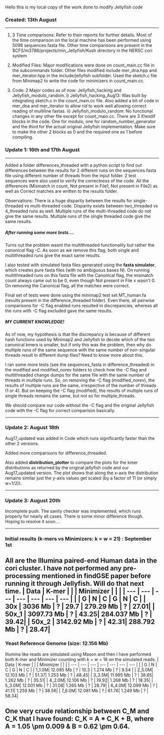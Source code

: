 Hello this is my local copy of the work done to modify Jellyfish code

### Created: 13th August
---
1) 3 Time comparisons: Refer to their reports for further details. Most of the time comparison on the local machine has been performed using 5098 sequences.fasta file. Other time comparisons are present in the $CFS/m3788/projects/min_Jellyfish/Kush directory in the NERSC cori system

2) Modified Files: Major modifications were done on count_main.cc file in the subcommands folder. Other files modified include mer_dna.hpp and mer_iterator.hpp in the include/jellyfish subfolder. Used the sketch.c file from Minimap2 to write the code for minimizers in count_main.cc.

3) Code: 2 Major codes as of now: Jellyfish_hacking and Jellyfish_modulo_random.
i) Jellyfish_hacking_Aug13: Was built by integrating sketch.c in the count_main.cc file. Also added a bit of code in mer_dna and mer_iterator to allow *rid* to work well allowing correct reading of multiline fastas.
ii) Jellyfish_modulo_random: No functional changes in any other file except for count_main.cc. There are 3 if/endif blocks in the code. One for modulo, one for random_number_generator and the third for the actual original Jellyfish implementation. Make sure to make the other 2 blocks as 0 and the required one as 1 before compiling.

### Update 1: 16th and 17th August
---

Added a folder differences_threaded with a python script to find out differences between the results for 2 different runs on the sequences.fasta file using different number of threads from the input folder. 2 test sequences were also used to verify the correctness of the code. All the differences (Mismatch in count, Not present in File1, Not present in File2) as well as Correct matches are written to the results folder.

Observations: There is a huge disparity between the results for single-threaded vs multi-threaded code. Disparity exists between two_threaded vs 4_threaded runs as well. Multiple runs of the multi-threaded code do not give the same results. Multiple runs of the single threaded code give the same results.

##### After running some more tests....

Turns out the problem wasnt the multithreaded functionality but rather the *canonical* flag *-C*. As soon as we remove this flag, both single and multithreaded runs give the exact same results.

I also tested with simulated fasta files generated using the **fasta simulator**, which creates pure fasta files (with no ambiguous bases *N*). On running multithreaded runs on this fasta file with the Canonical flag, the mismatch count always came out to be 0, even though Not present in File x wasn't 0. On removing the Canonical flag, all the matches were correct.

Final set of tests were done using the minimap2 test set MT_human.fa (results present in the difference_threaded folder). Even there, all pairwise comparisons for -C flag enabled runs resulted in discrepancies, whereas all the runs with -C flag excluded gave the same results.

##### MY CURRENT KNOWLEDGE! 

As of now, my hypothesis is that the discrepancy is because of different hash functions used by Minimap2 and Jellyfish to decide which of the two canonical kmers is smaller, but if only this was the problem, then why do multiple runs of the same sequence with the same number of non-singular threads result in different dump files? Need to know more about this.

I ran some more tests (see the sequences_fasta in difference_threaded) in the modified and modified_norev folders to check how the -C flag and multithreaded change dumps for the same file with the same number of threads in multiple runs. So, on removing the -C flag (modified_norev), the results of multiple runs are the same, irrespective of the number of threads (1 or 4). But on keeping the -C flag (modified), the results of multiple runs of single threads remains the same, but not so for multiple_threads.

<!-- #### PICTORIAL REPRESENTATION OF MY UNDERSTANDING...

![-C and multithreaded understanding](difference_threaded/pic.jpeg?raw=true "-C and multithreaded understanding") -->

We should compare our code without the -C flag and the original Jellyfish code with the -C flag for correct comparison basically.

---

### Update 2: August 18th

Aug17_updated was added in Code which runs significantly faster than the other 2 versions.

Added more comparisons for difference_threaded.

Also added **distribution_plotter** to compare the plots for the kmer distributions as returned by the original jellyfish code and our Aug17_updated version. The plot shows that along the x-axis the distribution remains similar just the y-axis values get scaled (by a factor of 11 (or simply w+1/2)).

<!-- The plot for 50x genome for SARS-CoV-2 is shown below:

![50seq plots](distribution_plotter/50seq_plots.png?raw=true "50seq plots") -->

---

### Update 3: August 20th

Incomplete push. The sanity checker was implemented, which runs properly for nearly all cases. There is some minor difference though. Hoping to resolve it soon....

---

### Initial results (k-mers vs Minimizers: k = w = 21) : September 1st
All are the Illumina paired-end Human data in the cori cluster. I have not performed any pre-processing mentioned in findGSE paper before running it through Jellyfish. Will do that next time. 
| Data  | K-mer      |     |      | Minimizer  |     |      |
| ---   | ---        | --- | ---  | ---        | --- | ---  |
|       | G          | N   | C    | G          | N   | C    |
| 30x   | 3036 Mb    | ?   | 29.7 | 279.29 Mb  | ?   | 27.01|
| 50x_1 | 3097.73 Mb | ?   | 43.25| 284.037 Mb | ?   | 39.42|
| 50x_2 | 3142.92 Mb | ?   | 42.31| 288.792 Mb | ?   | 28.47|
---
### Yeast Reference Genome (size: 12.156 Mb)
Illumina like reads are simulated using Mason and then I have performed both K-mer and Minimizer counting with k = w = 18 on the simulated reads.
| Data  | K-mer      |     |      | Minimizer  |     |      |
| ---   | ---        | --- | ---  | ---        | --- | ---  |
|       | G          | N   | C    | G          | N   | C    |
| 1_1.0M| 12.085 Mb  | ?   | 10.3 | 1.274 Mb   | ?   | 9.54 |
| 2_5.0M| 12.103 Mb  | ?   | 51.37| 1.253 Mb   | ?   | 48.45|
| 3_3.5M| 11.995 Mb  | ?   | 38.65| 1.262 Mb   | ?   | 35.51|
| 4_2.0M| 12.106 Mb  | ?   | 19.92| 1.268 Mb   | ?   | 18.35|
| 5_3.0M| 12.001 Mb  | ?   | 31.08| 1.265 Mb   | ?   | 28.79|
| 6_4.0M| 12.099 Mb  | ?   | 41.11| 1.259 Mb   | ?   | 38.56|
| 7_6.0M| 12.081 Mb  | ?   | 61.76| 1.249 Mb   | ?   | 58.34|

One very crude relationship between C_M and C_K that I have found: C_K = A * C_K + B, where A = 1.05 \pm 0.009 & B = 0.62 \pm 0.64.
---
